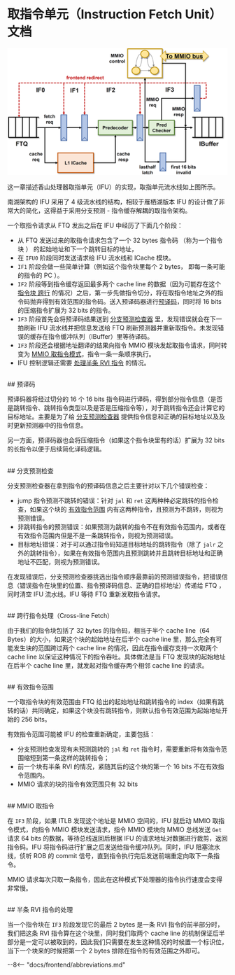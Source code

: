 # 取指令单元（Instruction Fetch Unit）文档
![ifu](../figs/frontend/IFU.png)

这一章描述香山处理器取指单元（IFU）的实现，取指单元流水线如上图所示。

南湖架构的 IFU 采用了 4 级流水线的结构，相较于雁栖湖版本 IFU 的设计做了非常大的简化，这得益于采用分支预测 - 指令缓存解耦的取指令架构。

一个取指令请求从 FTQ 发出之后在 IFU 中经历了下面几个阶段：

- 从 FTQ 发送过来的取指令请求包含了一个 32 bytes 指令码 （称为一个指令块 ） 的起始地址和下一个跳转目标的地址，
- 在 `IFU0` 阶段同时发送请求给 IFU 流水线和 ICache 模块。
- `IF1` 阶段会做一些简单计算（例如这个指令块里每个 2 bytes， 即每一条可能的指令的 PC ）。
- `IF2` 阶段等到指令缓存返回最多两个 cache line 的数据（因为可能存在这个 [指令块 跨行](#crossfetch) 的情况）之后，第一步先做指令切分，将在取指令地址之外的指令码抛弃得到有效范围的指令码。送入预译码器进行[预译码](#predecode)，同时将 16 bits 的压缩指令扩展为 32 bits 的指令。
- `IF3` 阶段首先会将预译码结果送到 [分支预测检查器](#predchecker) 里，发现错误就会在下一拍刷新 IFU 流水线并把信息发送给 FTQ 刷新预测器并重新取指令。未发现错误的缓存在指令缓冲队列（IBuffer）里等待译码。
- `IF3` 阶段还会根据地址翻译的结果向指令 MMIO 模块发起取指令请求，同时转变为 [MMIO 取指令模式](#mmiofetch)，指令一条一条顺序执行。
- IFU 控制逻辑还需要 [处理半条 RVI 指令](#half) 的情况。

<h2 id=predecode></h2>
## 预译码 

预译码器将经过切分的 16 个 16 bits 指令码进行译码，得到部分指令信息（是否是跳转指令、跳转指令类型以及是否是压缩指令等），对于跳转指令还会计算它的目标地址。主要是为了给 [分支预测检查器](#predchecker) 提供指令信息和正确的目标地址以及及时更新预测器中的指令信息。

另一方面，预译码器也会将压缩指令（如果这个指令块里有的话）扩展为 32 bits 的长指令以便于后续简化译码逻辑。

<h2 id=predchecker></h2>
##  分支预测检查 

分支预测检查器在拿到指令的预译码信息之后主要针对以下几个错误检查：

- jump 指令预测不跳转的错误：针对 `jal` 和 `ret` 这两种种必定跳转的指令检查，如果这个块的 [有效指令范围](#validinstr) 内有这两种指令，且预测为不跳转，则视为预测错误。
- 非跳转指令的预测错误：如果预测为跳转的指令不在有效指令范围内，或者在有效指令范围内但是不是一条跳转指令，则视为预测错误。
- 目标地址错误：对于可以通过指令码知道目标地址的跳转指令（除了 `jalr` 之外的跳转指令），如果在有效指令范围内且预测跳转并且跳转目标地址和正确地址不匹配，则视为预测错误。

在发现错误后，分支预测检查器挑选出指令顺序最靠前的预测错误指令，把错误信息（错误指令在块里的位置、指令预译码信息、正确的目标地址）传递给 FTQ ，同时清空 IFU 流水线。IFU 等待 FTQ 重新发取指令请求。

<h2 id=crossfetch></h2>
##  跨行指令处理（Cross-line Fetch）

由于我们的指令块包括了 32 bytes 的指令码，相当于半个 cache line（64 Bytes）的大小，如果这个块的起始地址在后半个 cache line 里，那么完全有可能发生块的范围跨过两个 cache line 的情况，因此在指令缓存支持一次取两个 cache line 以保证这种情况下的指令吞吐。具体做法是当 FTQ 发现块的起始地址在后半个 cache line 里，就发起对指令缓存两个相邻 cache line 的请求。

<h2 id=validinstr></h2>
##  有效指令范围 

一个取指令块的有效范围由 FTQ 给出的起始地址和跳转指令的 index（如果有跳转的话）共同确定，如果这个块没有跳转指令，则默认指令有效范围为起始地址开始的 256 bits。

有效指令范围可能被 IFU 的检查重新确定，主要包括：

* 分支预测检查发现有未预测跳转的 `jal` 和 `ret` 指令时，需要重新将有效指令范围缩短到第一条这样的跳转指令；
* 前一个块有半条 RVI 的情况，紧随其后的这个块的第一个 16 bits 不在有效指令范围内。
* MMIO 请求的块的指令有效范围只有 32 bits

<h2 id=mmiofetch></h2>
## MMIO 取指令 

在 `IF3` 阶段，如果 ITLB 发现这个地址是 MMIO 空间的，IFU 就启动 MMIO 取指令模式，向指令 MMIO 模块发送请求，指令 MMIO 模块向 MMIO 总线发送 `Get` 请求 64 bits 的数据，等待总线返回后根据 IFU 的请求地址对数据进行裁剪，返回指令码。IFU 将指令码进行扩展之后发送给指令缓冲队列。同时，IFU 阻塞流水线，侦听 ROB 的 commit 信号，直到指令执行完后发送前端重定向取下一条指令。

MMIO 请求每次只取一条指令，因此在这种模式下处理器的指令执行速度会变得非常慢。

<h2 id=half></h2>
##  半条 RVI 指令的处理 

当一个指令块在 `IF3` 阶段发现它的最后 2 bytes 是一条 RVI 指令的前半部分时，我们把这条 RVI 指令算在这个块里，同时我们取两个 cache line 的机制保证后半部分是一定可以被取到的，因此我们只需要在发生这种情况的时候置一个标识位，当下一个块来的时候把第一个 2 bytes 排除在指令的有效范围之外即可。

--8<-- "docs/frontend/abbreviations.md"